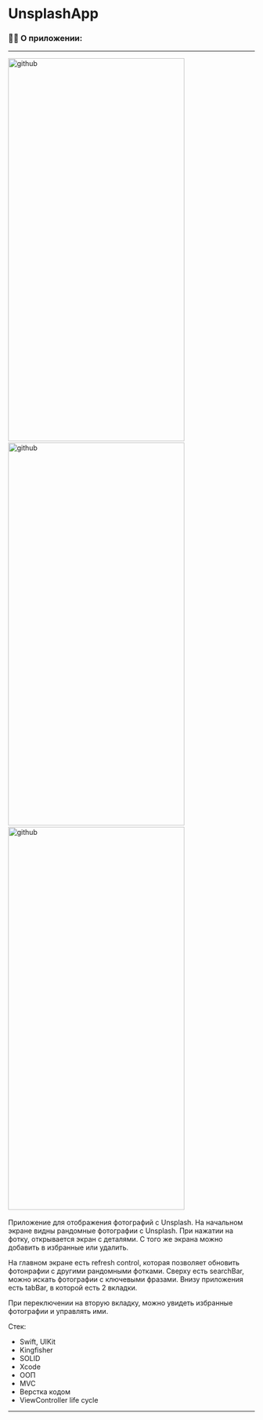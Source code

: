 # UnsplashApp
### :man_technologist: О приложении:
---
<div>
<img src="https://user-images.githubusercontent.com/96999908/221598925-3825132b-1190-4ccd-8419-d20f947d6097.PNG" title="github" alt="github" width="360" height="780"/>&nbsp
<img src="https://user-images.githubusercontent.com/96999908/221598935-76b08fb6-26ea-47cb-94ed-a3a737475d15.PNG" title="github" alt="github" width="360" height="780"/>&nbsp
<img src="https://user-images.githubusercontent.com/96999908/221598957-1810f516-7258-4c67-94ce-ea516bc91a5e.PNG" title="github" alt="github" width="360" height="780"/>&nbsp
</div>

Приложение для отображения фотографий с Unsplash. На начальном экране видны рандомные фотографии с Unsplash. При нажатии на фотку, открывается экран с деталями. С того же экрана можно добавить в избранные или удалить.

На главном экране есть refresh control, которая позволяет обновить фотонрафии с другими рандомными фотками. Сверху есть searchBar, можно искать фотографии с ключевыми фразами. Внизу приложения есть tabBar, в которой есть 2 вкладки.

При переключении на вторую вкладку, можно увидеть избранные фотографии и управлять ими.

Стек:
- Swift, UIKit
- Kingfisher
- SOLID
- Xcode
- ООП
- MVC
- Верстка кодом
- ViewController life cycle

---
